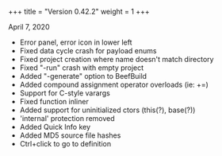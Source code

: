 +++
title = "Version 0.42.2"
weight = 1
+++

April 7, 2020

- Error panel, error icon in lower left
- Fixed data cycle crash for payload enums
- Fixed project creation where name doesn't match directory
- Fixed "-run" crash with empty project
- Added "-generate" option to BeefBuild
- Added compound assignment operator overloads (ie: +=)
- Support for C-style varargs
- Fixed function inliner
- Added support for uninitialized ctors (this(?), base(?))
- 'internal' protection removed
- Added Quick Info key
- Added MD5 source file hashes
- Ctrl+click to go to definition
